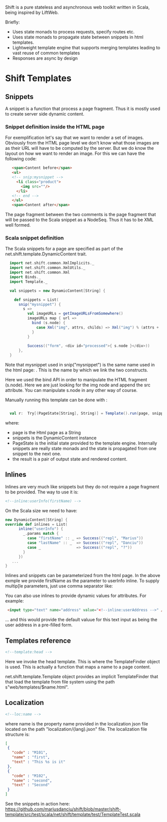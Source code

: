 Shift is a pure stateless and asynchronous web toolkit written in Scala, being inspired by LiftWeb.

Briefly:

- Uses state monads to process requests, specify routes etc.
- Uses state monads to propagate state between snippets in html templates.
- Lightweight template engine that supports merging templates leading to vast reuse of common templates
- Responses are async by design

# Shift Templates

## Snippets
   
   A snippet is a function that process a page fragment. Thus it is mostly used to create server side dynamic content.
   
### Snippet definition inside the HTML page
For exemplification let's say that we want to render a set of images. Obviously from the HTML page level we don't know what those images are as their URL will have to be computed by the server. But we do know the layout on how we want to render an image. For this we can have the following code:

```html
   <span>Content before</span>
   <ul>
   <!-- snip:mysnippet -->
     <li class="product">
       <img src=""/>
     </li>
   <!-- end -->
   </ul>
   <span>Content after</span>
```   
The page fragment between the two comments is the page fragment that will be passed to the Scala snippet as a NodeSeq. Thus it has to be XML well formed.

### Scala snippet definition
   The Scala snippets for a page are specified as part of the net.shift.template.DynamicContent trait.
   
```scala
  import net.shift.common.XmlImplicits._
  import net.shift.common.XmlUtils._
  import net.shift.common.Xml
  import Binds._
  import Template._

  val snippets = new DynamicContent[String] {

    def snippets = List(
      snip("mysnippet") {
        s =>
          val imageURLs = getImageURLsFromSomewhere()
          imageURLs map { url => 
            bind (s.node) {
              case Xml("img", attrs, childs) => Xml("img") % (attrs + ("src", url))
            }
          }
          
          Success(("form", <div id="processed">{ s.node }</div>))
      },
  }

```
Note that mysnippet used in snip("mysnippet") is the same name used in the html page: <!-- snip:mysnippet -->. This is the name by which we link the two constructs.

Here we used the bind API in order to manipulate the HTML fragment (s.node). Here we are just looking for the img node and append the src attribute. You can manipulate s.node in any other way of course.

Manually running this template can be done with :

```scala

  val r:  Try[(PageState[String], String)] = Template().run(page, snippets, PageState("", Language("en"), None))

```
where:
- page is the Html page as a String
- snippets is the DynamicContent instance
- PageState is the initial state provided to the template engine. Internally snippets are really state monads and the state is propagated from one snippet to the next one.
- the result is a pair of output state and rendered content.




## Inlines
Inlines are very much like snippets but they do not require a page fragment to be provided. The way to use it is:

```html
<!--inline:userInfo(firstName) -->
```

On the Scala size we need to have:

```scala
new DynamicContent[String] {
override def inlines = List(
      inline("userInfo") {
        _.params match {
          case "firstName" :: _ => Success(("repl", "Marius"))
          case "lastName" :: _  => Success(("repl", "Danciu"))
          case _                => Success(("repl", "?"))
        }
      })
   ...
}
```

Inlines and snippets can be parameterized from the html page. In the above exmple we provide firstName as the parameter to userInfo inline. To supply multip[le parameters, just use comma separator like: <!--inline:userInfo(firstName, test) -->

You can also use inlines to provide dynamic values for attributes. For example:

```html
 <input type="text" name="address" value="<!--inline:userAddress -->" />
```
... and this would provide the default valuue for this text input as being the user address in a pre-filled form.

## Templates reference
```html
<!--template:head -->
```
Here we invoke the head template. This is where the TemplateFinder object is used. This is actually a function that maps a name to a page content.

net.shift.template.Template object provides an implicit TemplateFinder that that load the template from file system using the path s"web/templates/$name.html".

## Localization
```html
<!--loc:name -->
```
where name is the property name provided in the localization json file located on the path "localization/{lang}.json" file. The localization file structure is:
```json
[
 {
   "code" : "M101",
   "name" : "first",
   "text" : "This %s is it"
 },
 {
   "code" : "M102",
   "name" : "second",
   "text" : "Second"
 }
]
```

See the snippets in action here: https://github.com/mariusdanciu/shift/blob/master/shift-template/src/test/scala/net/shift/template/test/TemplateTest.scala
